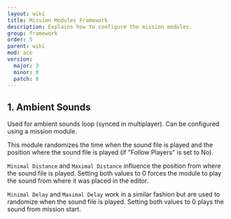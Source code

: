 ```yaml
---
layout: wiki
title: Mission Modules Framework
description: Explains how to configure the mission modules.
group: framework
order: 5
parent: wiki
mod: ace
version:
  major: 3
  minor: 0
  patch: 0
---
```


## 1. Ambient Sounds

Used for ambient sounds loop (synced in multiplayer). Can be configured using a mission module.

This module randomizes the time when the sound file is played and the position where the sound file is played (if "Follow Players" is set to No).

`Minimal Distance` and `Maximal Distance` influence the position from where the sound file is played. Setting both values to 0 forces the module to play the sound from where it was placed in the editor.

`Minimal Delay` and `Maximal Delay` work in a similar fashion but are used to randomize when the sound file is played. Setting both values to 0 plays the sound from mission start.
